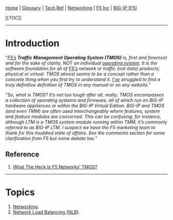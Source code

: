 [Home](/Slalom-LLC/Slalom-Consulting) | [Glossary](/Glossary) | [Tech Ref](/Tech-Ref) | [Networking](/Tech-Ref/Networking) | [F5 Inc](/Tech-Ref/F5-Inc) | [BIG-IP (F5)](/Tech-Ref/F5-Inc/BIG%2DIP-\(F5\))

[[_TOC_]]

---
# Introduction
"_[F5’s](/Tech-Ref/F5-Inc/F5-TMOS) ***Traffic Management Operating System (TMOS)*** is, first and foremost and for the sake of clarity, NOT an individual [operating system](/Tech-Ref/OS-\(Operating-System\)). It is the software foundation for all of [F5’s](/Tech-Ref/F5-Inc/F5-TMOS) network or traffic (not data) products; physical or virtual. TMOS almost seems to be a concept rather than a concrete thing when you first try to understand it. [I’ve](https://packetpushers.net/what-the-heck-is-f5-networks-tmos) struggled to find a truly definitive definition of TMOS in any manual or on any website._"

"_So, what is TMOS? It’s not too tough after all, really; TMOS encompasses a collection of operating systems and firmware, all of which run on BIG-IP hardware appliances or within the BIG-IP Virtual Edition. BIG-IP and TMOS (and even TMM) are often used interchangeably where features, system and feature modules are concerned. This can be confusing; for instance, although LTM is a TMOS system module running within TMM, it’s commonly referred to as BIG-IP LTM. I suspect we have the F5 marketing team to thank for this muddled state of affairs. See the comments section for some clarification from F5 but some debate too._"

## Reference
1. [What The Heck Is F5 Networks’ TMOS?](https://packetpushers.net/what-the-heck-is-f5-networks-tmos)

---
# Topics
1. [Networking](/Tech-Ref/Networking).
1. [Network Load Balancing (NLB)](/Tech-Ref/Networking/NLB-\(Network-Load-Balancing\)).
